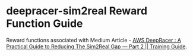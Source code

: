 # deepracer-sim2real Reward Function Guide
Reward functions associated with Medium Article - [AWS DeepRacer : A Practical Guide to Reducing The Sim2Real Gap — Part 2 || Training Guide](https://shrey-pareek.medium.com/aws-deepracer-a-practical-guide-to-reducing-the-sim2real-gap-part-2-training-guide-e96805cd7141).
